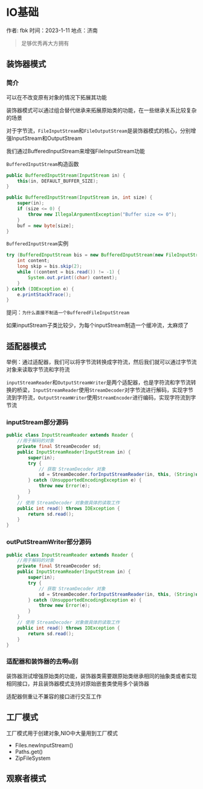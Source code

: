 # IO基础
作者: fbk
时间：2023-1-11
地点：济南
>足够优秀再大方拥有

## 装饰器模式
### 简介
可以在不改变原有对象的情况下拓展其功能

装饰器模式可以通过组合替代继承来拓展原始类的功能，在一些继承关系比较复杂的场景

对于字节流，`FileInputStream`和`FileOutputStream`是装饰器模式的核心，分别增强InputStream和OutputStream

我们通过BufferedInputStream来增强FileInputStream功能

`BufferedInputStream`构造函数
```java
public BufferedInputStream(InputStream in) {
    this(in, DEFAULT_BUFFER_SIZE);
}

public BufferedInputStream(InputStream in, int size) {
    super(in);
    if (size <= 0) {
        throw new IllegalArgumentException("Buffer size <= 0");
    }
    buf = new byte[size];
}
```
`BufferedInputStream`实例
```java
try (BufferedInputStream bis = new BufferedInputStream(new FileInputStream("input.txt"))) {
    int content;
    long skip = bis.skip(2);
    while ((content = bis.read()) != -1) {
        System.out.print((char) content);
    }
} catch (IOException e) {
    e.printStackTrace();
}
```

提问：`为什么直接不制造一个BufferedFileInputStream`

如果inputStream子类比较少，为每个inputStream制造一个缓冲流，太麻烦了

## 适配器模式
举例：通过适配器，我们可以将字节流转换成字符流，然后我们就可以通过字节流对象来读取字节流和字符流

`inputStreamReader`和`OutputStreamWriter`是两个适配器，也是字符流和字节流转换的桥梁，`InputStreamReader`使用`StreamDecoder`对字节流进行解码，实现字节流到字符流，`OutputStreamWriter`使用`StreamEncoder`进行编码，实现字符流到字节流
### inputStream部分源码
```java
public class InputStreamReader extends Reader {
	//用于解码的对象
	private final StreamDecoder sd;
    public InputStreamReader(InputStream in) {
        super(in);
        try {
            // 获取 StreamDecoder 对象
            sd = StreamDecoder.forInputStreamReader(in, this, (String)null);
        } catch (UnsupportedEncodingException e) {
            throw new Error(e);
        }
    }
    // 使用 StreamDecoder 对象做具体的读取工作
	public int read() throws IOException {
        return sd.read();
    }
}

```

### outPutStreamWriter部分源码
```java
public class InputStreamReader extends Reader {
	//用于解码的对象
	private final StreamDecoder sd;
    public InputStreamReader(InputStream in) {
        super(in);
        try {
            // 获取 StreamDecoder 对象
            sd = StreamDecoder.forInputStreamReader(in, this, (String)null);
        } catch (UnsupportedEncodingException e) {
            throw new Error(e);
        }
    }
    // 使用 StreamDecoder 对象做具体的读取工作
	public int read() throws IOException {
        return sd.read();
    }
}

```
### 适配器和装饰器的去啊u别
装饰器测试增强原始类的功能，装饰器类需要跟原始类继承相同的抽象类或者实现相同接口，并且装饰器模式支持对原始嵌套类使用多个装饰器

适配器侧重让不兼容的接口进行交互工作

## 工厂模式
工厂模式用于创建对象,NIO中大量用到工厂模式
- Files.newInputStream()
- Paths.get()
- ZipFileSystem

## 观察者模式
